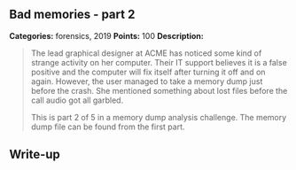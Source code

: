 ## Bad memories - part 2

**Categories:** forensics, 2019
**Points:** 100
**Description:**

>  The lead graphical designer at ACME has noticed some kind of strange
>  activity on her computer. Their IT support believes it is a false
>  positive and the computer will fix itself after turning it off and 
>  on again. However, the user managed to take a memory dump just before
>  the crash. She mentioned something about lost files before the call audio
>  got all garbled.
>  
>  
>  
>  This is part 2 of 5 in a
>  memory dump analysis challenge.
>  The memory dump file can be found from the first part.


## Write-up

